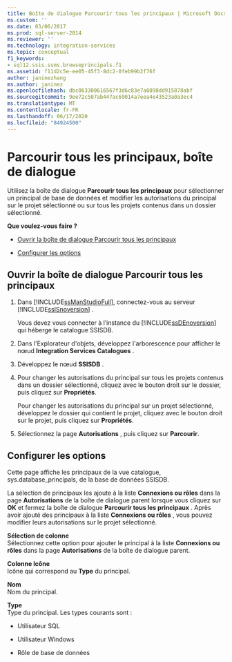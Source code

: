 ```yaml
---
title: Boîte de dialogue Parcourir tous les principaux | Microsoft Docs
ms.custom: ''
ms.date: 03/06/2017
ms.prod: sql-server-2014
ms.reviewer: ''
ms.technology: integration-services
ms.topic: conceptual
f1_keywords:
- sql12.ssis.ssms.browseprincipals.f1
ms.assetid: f11d2c5e-ee05-45f3-8dc2-0feb99b2f76f
author: janinezhang
ms.author: janinez
ms.openlocfilehash: dbc063300616567f3d6c83e7a0898dd915878abf
ms.sourcegitcommit: 9ee72c507ab447ac69014a7eea4e43523a0a3ec4
ms.translationtype: MT
ms.contentlocale: fr-FR
ms.lasthandoff: 06/17/2020
ms.locfileid: "84924500"
---
```

# <a name="browse-all-principals-dialog-box"></a>Parcourir tous les principaux, boîte de dialogue
  Utilisez la boîte de dialogue **Parcourir tous les principaux** pour sélectionner un principal de base de données et modifier les autorisations du principal sur le projet sélectionné ou sur tous les projets contenus dans un dossier sélectionné.  
  
 **Que voulez-vous faire ?**  
  
-   [Ouvrir la boîte de dialogue Parcourir tous les principaux](#open_dialog)  
  
-   [Configurer les options](#options)  
  
##  <a name="open-the-browse-all-principals-dialog-box"></a><a name="open_dialog"></a> Ouvrir la boîte de dialogue Parcourir tous les principaux  
  
1.  Dans [!INCLUDE[ssManStudioFull](../../includes/ssmanstudiofull-md.md)], connectez-vous au serveur [!INCLUDE[ssISnoversion](../../includes/ssisnoversion-md.md)] .  
  
     Vous devez vous connecter à l’instance du [!INCLUDE[ssDEnoversion](../../includes/ssdenoversion-md.md)] qui héberge le catalogue SSISDB.  
  
2.  Dans l'Explorateur d'objets, développez l'arborescence pour afficher le nœud **Integration Services Catalogues** .  
  
3.  Développez le nœud **SSISDB** .  
  
4.  Pour changer les autorisations du principal sur tous les projets contenus dans un dossier sélectionné, cliquez avec le bouton droit sur le dossier, puis cliquez sur **Propriétés**.  
  
     Pour changer les autorisations du principal sur un projet sélectionné, développez le dossier qui contient le projet, cliquez avec le bouton droit sur le projet, puis cliquez sur **Propriétés**.  
  
5.  Sélectionnez la page **Autorisations** , puis cliquez sur **Parcourir**.  
  
##  <a name="configure-the-options"></a><a name="options"></a> Configurer les options  
 Cette page affiche les principaux de la vue catalogue, sys.database_principals, de la base de données SSISDB.  
  
 La sélection de principaux les ajoute à la liste **Connexions ou rôles** dans la page **Autorisations** de la boîte de dialogue parent lorsque vous cliquez sur **OK** et fermez la boîte de dialogue **Parcourir tous les principaux** . Après avoir ajouté des principaux à la liste **Connexions ou rôles** , vous pouvez modifier leurs autorisations sur le projet sélectionné.  
  
 **Sélection de colonne**  
 Sélectionnez cette option pour ajouter le principal à la liste **Connexions ou rôles** dans la page **Autorisations** de la boîte de dialogue parent.  
  
 **Colonne Icône**  
 Icône qui correspond au **Type** du principal.  
  
 **Nom**  
 Nom du principal.  
  
 **Type**  
 Type du principal. Les types courants sont :  
  
-   Utilisateur SQL  
  
-   Utilisateur Windows  
  
-   Rôle de base de données  
  
  
